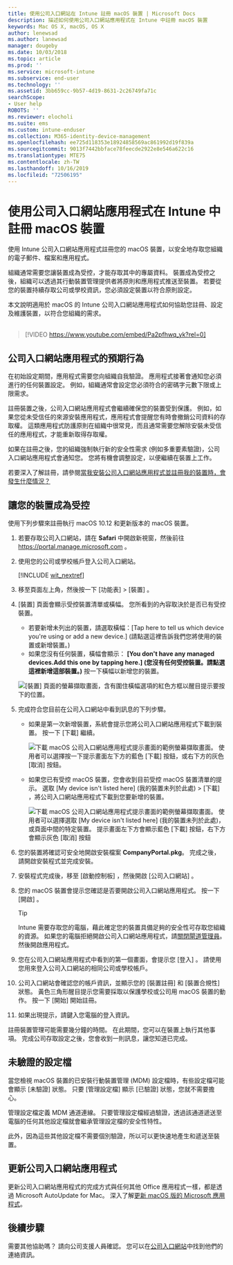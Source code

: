 ```yaml
---
title: 使用公司入口網站在 Intune 註冊 macOS 裝置 | Microsoft Docs
description: 描述如何使用公司入口網站應用程式在 Intune 中註冊 macOS 裝置
keywords: Mac OS X, macOS, OS X
author: lenewsad
ms.author: lanewsad
manager: dougeby
ms.date: 10/03/2018
ms.topic: article
ms.prod: ''
ms.service: microsoft-intune
ms.subservice: end-user
ms.technology: ''
ms.assetid: 3bb659cc-9b57-4d19-8631-2c26749fa71c
searchScope:
- User help
ROBOTS: ''
ms.reviewer: elocholi
ms.suite: ems
ms.custom: intune-enduser
ms.collection: M365-identity-device-management
ms.openlocfilehash: ee725d118353e18924858569ac861992d19f839a
ms.sourcegitcommit: 9013f7442bbface78feecde2922e8e546a622c16
ms.translationtype: MTE75
ms.contentlocale: zh-TW
ms.lasthandoff: 10/16/2019
ms.locfileid: "72506195"
---
```

# <a name="enroll-your-macos-device-in-intune-with-the-company-portal-app"></a>使用公司入口網站應用程式在 Intune 中註冊 macOS 裝置

使用 Intune 公司入口網站應用程式註冊您的 macOS 裝置，以安全地存取您組織的電子郵件、檔案和應用程式。

組織通常需要您讓裝置成為受控，才能存取其中的專屬資料。 裝置成為受控之後，組織可以透過其行動裝置管理提供者將原則和應用程式推送至裝置。 若要從您的裝置持續存取公司或學校資訊，您必須設定裝置以符合原則設定。  

本文說明適用於 macOS 的 Intune 公司入口網站應用程式如何協助您註冊、設定及維護裝置，以符合您組織的需求。  
</br>
> [!VIDEO https://www.youtube.com/embed/Pa2pfhwq_yk?rel=0]

## <a name="what-to-expect-from-the-company-portal-app"></a>公司入口網站應用程式的預期行為

在初始設定期間，應用程式需要您向組織自我驗證。 應用程式接著會通知您必須進行的任何裝置設定。 例如，組織通常會設定您必須符合的密碼字元數下限或上限需求。    

註冊裝置之後，公司入口網站應用程式會繼續確保您的裝置受到保護。 例如，如果您從未受信任的來源安裝應用程式，應用程式會提醒您有時會撤銷公司資料的存取權。 這類應用程式防護原則在組織中很常見，而且通常需要您解除安裝未受信任的應用程式，才能重新取得存取權。

如果在註冊之後，您的組織強制執行新的安全性需求 (例如多重要素驗證)，公司入口網站應用程式會通知您。 您將有機會調整設定，以便繼續在裝置上工作。  

若要深入了解註冊，請參閱[當我安裝公司入口網站應用程式並註冊我的裝置時，會發生什麼情況？](what-happens-if-you-install-the-Company-Portal-app-and-enroll-your-device-in-intune-macos.md)  

## <a name="get-your-device-managed"></a>讓您的裝置成為受控  
使用下列步驟來註冊執行 macOS 10.12 和更新版本的 macOS 裝置。   


1. 若要存取公司入口網站，請在 __Safari__ 中開啟新視窗，然後前往 https://portal.manage.microsoft.com 。  

2. 使用您的公司或學校帳戶登入公司入口網站。

   [!INCLUDE [wit_nextref](includes/end-user-password-guidance.md)]


3. 移至頁面左上角，然後按一下 [功能表]   > [裝置]  。  

4. [裝置]  頁面會顯示受控裝置清單或橫幅。 您所看到的內容取決於是否已有受控裝置。 
    * 若要新增未列出的裝置，請選取橫幅：[Tap here to tell us which device you're using or add a new device.] \(請點選這裡告訴我們您將使用的裝置或新增裝置。\) 
    * 如果您沒有任何裝置，橫幅會顯示： **[You don't have any managed devices.Add this one by tapping here.] \(您沒有任何受控裝置。請點選這裡新增這部裝置。\)** 按一下橫幅以新增您的裝置。  

     ![[裝置] 頁面的螢幕擷取畫面，含有圍住橫幅選項的紅色方框以醒目提示要按下的位置。](./media/CP-enroll-MACOS-1808.png)  
5. 完成符合您目前在公司入口網站中看到訊息的下列步驟。  
    * 如果是第一次新增裝置，系統會提示您將公司入口網站應用程式下載到裝置。 按一下 [下載]  繼續。  

         ![下載 macOS 公司入口網站應用程式提示畫面的範例螢幕擷取畫面。 使用者可以選擇按一下提示畫面左下方的藍色 [下載] 按鈕，或右下方的灰色 [取消] 按鈕。](./media/CP-enroll-download-macOS-1808.png)  

    * 如果您已有受控 macOS 裝置，您會收到目前受控 macOS 裝置清單的提示。 選取 [My device isn't listed here] \(我的裝置未列於此處\)   > [下載]  ，將公司入口網站應用程式下載到您要新增的裝置。  

         ![下載 macOS 公司入口網站應用程式提示畫面的範例螢幕擷取畫面。 使用者可以選擇選取 [My device isn't listed here] \(我的裝置未列於此處\)，或頁面中間的特定裝置。 提示畫面左下方會顯示藍色 [下載] 按鈕，右下方會顯示灰色 [取消] 按鈕](./media/cp-mac-os-device-isnt-here-1808.png)  

6. 您的裝置將確認可安全地開啟安裝檔案 **CompanyPortal.pkg**。 完成之後，請開啟安裝程式並完成安裝。  

7. 安裝程式完成後，移至 [啟動控制板]  ，然後開啟 [公司入口網站]  。  

8. 您的 macOS 裝置會提示您確認是否要開啟公司入口網站應用程式。 按一下 [開啟]  。  

   > [!TIP]
   > Intune 需要存取您的電腦，藉此確定您的裝置具備足夠的安全性可存取您組織的資源。 如果您的電腦拒絕開啟公司入口網站應用程式，請[關閉閘道管理員](https://support.apple.com/HT202491)。 然後開啟應用程式。

9. 您在公司入口網站應用程式中看到的第一個畫面，會提示您 [登入]  。 請使用您用來登入公司入口網站的相同公司或學校帳戶。

10. 公司入口網站會確認您的帳戶資訊，並顯示您的 [裝置註冊]  和 [裝置合規性]  狀態。 黃色三角形醒目提示您需要採取以保護學校或公司用 macOS 裝置的動作。 按一下 [開始]  開始註冊。 

11. 如果出現提示，請鍵入您電腦的登入資訊。  

註冊裝置管理可能需要幾分鐘的時間。 在此期間，您可以在裝置上執行其他事項。 完成公司存取設定之後，您會收到一則訊息，讓您知道已完成。  

## <a name="unverified-profiles"></a>未驗證的設定檔
當您檢視 macOS 裝置的已安裝行動裝置管理 (MDM) 設定檔時，有些設定檔可能會顯示 [未驗證]  狀態。 只要 [管理設定檔]  顯示 [已驗證]  狀態，您就不需要擔心。  

管理設定檔定義 MDM 通道連線。 只要管理設定檔經過驗證，透過該通道遞送至電腦的任何其他設定檔就會繼承管理設定檔的安全性特性。

此外，因為這些其他設定檔不需要個別驗證，所以可以更快速地產生和遞送至裝置。 

## <a name="updating-the-company-portal-app"></a>更新公司入口網站應用程式

更新公司入口網站應用程式的完成方式與任何其他 Office 應用程式一樣，都是透過 Microsoft AutoUpdate for Mac。 深入了解[更新 macOS 版的 Microsoft 應用程式](https://support.office.com/article/Check-for-Office-for-Mac-updates-automatically-bfd1e497-c24d-4754-92ab-910a4074d7c1)。  

## <a name="next-steps"></a>後續步驟  
需要其他協助嗎？ 請向公司支援人員確認。 您可以在[公司入口網站](https://go.microsoft.com/fwlink/?linkid=2010980)中找到他們的連絡資訊。  


